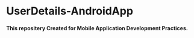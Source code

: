 
# UserDetails-AndroidApp

#### This repositery Created for Mobile Application Development  Practices.




